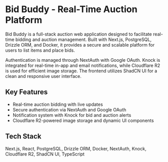 # Bid Buddy - Real-Time Auction Platform

Bid Buddy is a full-stack auction web application designed to facilitate real-time bidding and auction management. Built with Next.js, PostgreSQL, Drizzle ORM, and Docker, it provides a secure and scalable platform for users to list items and place bids.

Authentication is managed through NextAuth with Google OAuth. Knock is integrated for real-time in-app and email notifications, while Cloudflare R2 is used for efficient image storage. The frontend utilizes ShadCN UI for a clean and responsive user interface.

## Key Features
- Real-time auction bidding with live updates  
- Secure authentication via NextAuth and Google OAuth  
- Notification system with Knock for bid and auction alerts  
- Cloudflare R2-powered image storage and dynamic UI components

## Tech Stack
Next.js, React, PostgreSQL, Drizzle ORM, Docker, NextAuth, Knock, Cloudflare R2, ShadCN UI, TypeScript
